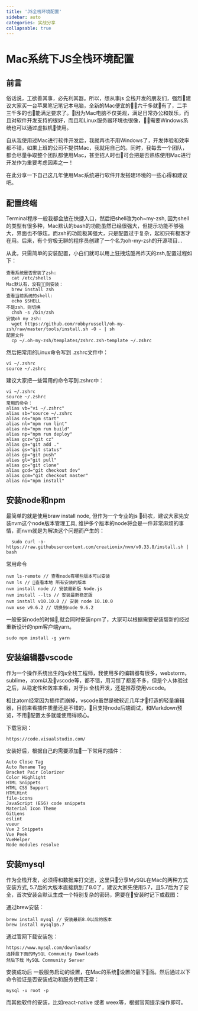 ```yaml
---
title: 'JS全栈环境配置'
sidebar: auto
categories: 实战分享
collapsable: true
---
```

# Mac系统下JS全栈环境配置

## 前言
俗话说，工欲善其事，必先利其器。所以，想从事js 全栈开发的朋友们，强烈建议大家买一台苹果笔记笔记本电脑，全新的Mac便宜的六千多就有了，二手三千多的也能满足要求了。因为Mac电脑不仅美观，满足日常办公和娱乐，而且对软件开发支持的很好，而且和Linux服务器环境也很像，需要Windows系统也可以通过虚拟机使用。

自从我使用过Mac进行软件开发后，我就再也不用Windows了，开发体验和效率都不错，如果上班的公司不提供Mac，我就用自己的。同时，我每去一个团队，都会尽量争取整个团队都使用Mac，甚至招人时也可会把是否熟练使用Mac进行开发作为重要考虑因素之一！

在此分享一下自己这几年使用Mac系统进行软件开发搭建环境的一些心得和建议吧。

## 配置终端
Terminal程序一般我都会放在快捷入口，然后把shell改为oh~my-zsh, 因为shell的类型有很多种，Mac默认的bash的功能虽然已经很强大，但提示功能不够强大，界面也不够炫。而zsh的功能极其强大，只是配置过于复杂，起初只有极客才在用。后来，有个穷极无聊的程序员创建了一个名为oh-my-zsh的开源项目...

从此，只需简单的安装配置，小白们就可以用上狂拽炫酷吊炸天的zsh,配置过程如下：

```
查看系统是否安装了zsh:
  cat /etc/shells 
Mac默认有，没有则安装：
  brew install zsh
查看当前系统的shell:
  echo $SHELL
不是zsh，则切换
  chsh -s /bin/zsh
安装oh my zsh:
  wget https://github.com/robbyrussell/oh-my-zsh/raw/master/tools/install.sh -O - | sh
配置文件
  cp ~/.oh-my-zsh/templates/zshrc.zsh-template ~/.zshrc
```

   然后把常用的Linux命令写到 .zshrc文件中：
```
vi ~/.zshrc
source ~/.zshrc
```
  建议大家把一些常用的命令写到.zshrc中：
```
vi ~/.zshrc
source ~/.zshrc
常用的命令：
alias vb="vi ~/.zshrc"
alias sb="source ~/.zshrc
alias ns="npm start"
alias nl="npm run lint"
alias nb="npm run build"
alias np="npm run deploy"
alias gcz="git cz"
alias ga="git add ."
alias gs="git status"
alias gp="git push"
alias gl="git pull"
alias gc="git clone"
alias gcd="git checkout dev"
alias gcm="git checkout master"
alias ni="npm install"
```

## 安装node和npm
最简单的就是使用braw install node, 但作为一个专业的js 码农，建议大家先安装nvm这个node版本管理工具, 维护多个版本的node将会是一件非常麻烦的事情，而nvm就是为解决这个问题而产生的：
```
  sudo curl -o- https://raw.githubusercontent.com/creationix/nvm/v0.33.8/install.sh | bash
```
常用命令
```
nvm ls-remote // 查看node有哪些版本可以安装
nvm ls // 查看本地 所有安装的版本
nvm install node // 安装最新版 Node.js
nvm install --lts // 安装最新稳定版
nvm install v10.10.0 // 安装 node 10.10.0
nvm use v9.6.2 // 切换到node 9.6.2
```
一般安装node的时候,就会同时安装npm了，大家可以根据需要安装崭新的经过重新设计的npm客户端yarn。
```
sudo npm install -g yarn
```

## 安装编辑器vscode 
作为一个操作系统出生的js全栈工程师，我使用多的编辑器有很多，webstorm，sublime，atom以及vscode等，都不错，用习惯了都差不多，但是个人体验过之后，从稳定性和效率来看，对于js 全栈开发，还是推荐使用vscode。

相比atom经常因为插件而崩掉，vscode虽然是微软近几年才打造的轻量编辑器，目前来看插件质量还是不错的，且支持node后端调试，和Markdown预览，不用配置太多就能使用得顺心。

下载官网：
```
https://code.visualstudio.com/
```
安装好后，根据自己的需要添加一下常用的插件：
```
Auto Close Tag
Auto Rename Tag
Bracket Pair Colorizer
Color Highlight
HTML Snippets
HTML CSS Support
HTMLHint
file-icons
JavaScript (ES6) code snippets
Material Icon Theme
GitLens 
eslint
vueur
Vue 2 Snippets
Vue Peek
VueHelper
Node modules resolve
```

## 安装mysql
作为全栈开发，必须得和数据库打交道，这里只分享MySQL在Mac的两种方式安装方式, 5.7后的大版本直接跳到了8.0了，建议大家先使用5.7，且5.7后为了安全，首次安装会默认生成一个特别复杂的密码，需要在安装时记下或截图：

通过brew安装：
```
brew install mysql // 安装最新8.0以后的版本
brew install mysql@5.7 
```
通过官网下载安装包：
```
https://www.mysql.com/downloads/
选择最下面的MySQL Community Downloads
然后下载 MySQL Community Server
```

安装成功后 一般服务启动的设置，在Mac的系统设置的最下面。然后通过以下命令验证是否安装成功和服务使用正常：
```
mysql -u root -p
```

而其他软件的安装，比如react-native 或者 weex等，根据官网提示操作即可。